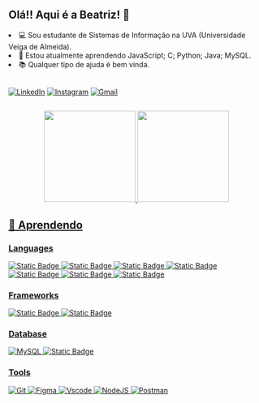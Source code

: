 ## Olá!! Aqui é a Beatriz! 👋

<li>💻 Sou estudante de Sistemas de Informação na UVA (Universidade Veiga de Almeida).</li>
<li>🌱 Estou atualmente aprendendo JavaScript; C; Python; Java; MySQL.</li>
<li>📚 Qualquer tipo de ajuda é bem vinda.</li>
</br>

[![LinkedIn](https://img.shields.io/badge/LinkedIn-0077B5?style=flat-square&logo=linkedin&logoColor=white)](https://www.linkedin.com/in/beatriz-kloss-1b258b22b/)
[![Instagram](https://img.shields.io/badge/-Instagram-%23E4405F?style=flat-square&logo=instagram&logoColor=white)](https://www.instagram.com/beakloss/)
[![Gmail](https://img.shields.io/badge/Gmail-333333?style=flat-square&logo=gmail&logoColor=red)](mailto:beatrizkloss@gmail.com)

##

<div align="center">
<a href="https://github.com/beatrizkloss">
<img height="180em" src="https://github-readme-stats.vercel.app/api?username=beatrizkloss&bg_color=000&border_color=30A3DC&title_color=E94D5F&text_color=FFF"/>
<img height="180em" src="https://github-readme-stats.vercel.app/api/top-langs/?username=beatrizkloss&layout=compact&bg_color=000&border_color=30A3DC&title_color=E94D5F&text_color=FFF"/>

</div>

## 📝 Aprendendo

### Languages

![Static Badge](https://img.shields.io/badge/JavaScript-black?style=flat-square&logo=JavaScript)
![Static Badge](https://img.shields.io/badge/HTML5-E34F26?style=flat-square&logo=HTML5&logoColor=white)
![Static Badge](https://img.shields.io/badge/CSS3-blue?style=flat-square&logo=CSS3&logoColor=white)
![Static Badge](https://img.shields.io/badge/%20Python-3670A0?style=flat-square&logo=python&logoColor=ffdd54)
![Static Badge](https://img.shields.io/badge/Java-3670A0?style=flat-square&logo=openjdk&logoColor=orange)
![Static Badge](https://img.shields.io/badge/%20C-00599C?style=flat-square&logo=C&logoColor=white)
![Static Badge](https://img.shields.io/badge/PHP-777BB4?style=flat-square&logo=PHP&logoColor=white)

### Frameworks

![Static Badge](https://img.shields.io/badge/React-0D1117?style=flat-square&logo=react&logoColor=61DAFB)
![Static Badge](https://img.shields.io/badge/Bootstrap-0D1117?style=flat-square&logo=bootstrap&labelColor=0D1117)

### Database

![MySQL](https://img.shields.io/badge/MySQL-4479A1?style=flat-square&logo=mysql&logoColor=white)
![Static Badge](https://img.shields.io/badge/SQL%20Server-CC2927?style=flat-square&logo=microsoftsqlserver)

### Tools

![Git](https://img.shields.io/badge/GIT-E44C30?style=flat-square&logo=git&logoColor=white)
![Figma](https://img.shields.io/badge/Figma-696969?style=flat-square&logo=figma&logoColor=figma)
![Vscode](https://img.shields.io/badge/Vscode-007ACC?style=flat-square&logo=visual-studio-code&logoColor=white)
![NodeJS](https://img.shields.io/badge/node.js-6DA55F?style=flat-square&logo=node.js&logoColor=white)
![Postman](https://img.shields.io/badge/Postman-FF6C37.svg?style=flat-square&logo=Postman&logoColor=white)

##
